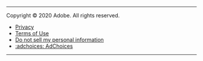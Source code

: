 
---

Copyright © 2020 Adobe. All rights reserved. 
- [Privacy](https://www.adobe.com/privacy.html)
- [Terms of Use](https://www.adobe.com/legal/terms.html) 
- [Do not sell my personal information](https://www.adobe.com/privacy/ca-rights.html)
- [:adchoices: AdChoices](https://www.adobe.com/privacy/opt-out.html#interest-based-ads)

---